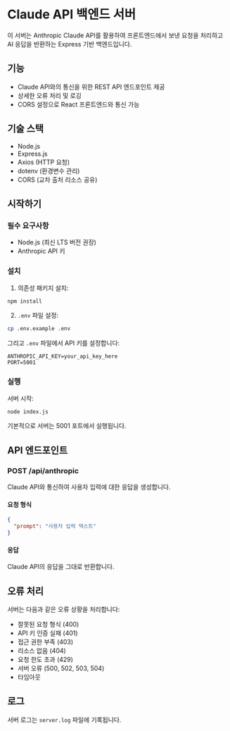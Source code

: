 # Claude API 백엔드 서버

이 서버는 Anthropic Claude API를 활용하여 프론트엔드에서 보낸 요청을 처리하고 AI 응답을 반환하는 Express 기반 백엔드입니다.

## 기능

- Claude API와의 통신을 위한 REST API 엔드포인트 제공
- 상세한 오류 처리 및 로깅
- CORS 설정으로 React 프론트엔드와 통신 가능

## 기술 스택

- Node.js
- Express.js
- Axios (HTTP 요청)
- dotenv (환경변수 관리)
- CORS (교차 출처 리소스 공유)

## 시작하기

### 필수 요구사항

- Node.js (최신 LTS 버전 권장)
- Anthropic API 키

### 설치

1. 의존성 패키지 설치:
```bash
npm install
```

2. `.env` 파일 설정:
```bash
cp .env.example .env
```
그리고 `.env` 파일에서 API 키를 설정합니다:
```
ANTHROPIC_API_KEY=your_api_key_here
PORT=5001
```

### 실행

서버 시작:
```bash
node index.js
```

기본적으로 서버는 5001 포트에서 실행됩니다.

## API 엔드포인트

### POST /api/anthropic

Claude API와 통신하여 사용자 입력에 대한 응답을 생성합니다.

#### 요청 형식
```json
{
  "prompt": "사용자 입력 텍스트"
}
```

#### 응답
Claude API의 응답을 그대로 반환합니다.

## 오류 처리

서버는 다음과 같은 오류 상황을 처리합니다:
- 잘못된 요청 형식 (400)
- API 키 인증 실패 (401)
- 접근 권한 부족 (403)
- 리소스 없음 (404)
- 요청 한도 초과 (429)
- 서버 오류 (500, 502, 503, 504)
- 타임아웃

## 로그

서버 로그는 `server.log` 파일에 기록됩니다. 